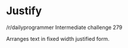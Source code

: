 # Justify
/r/dailyprogrammer Intermediate challenge 279

Arranges text in fixed width justified form.